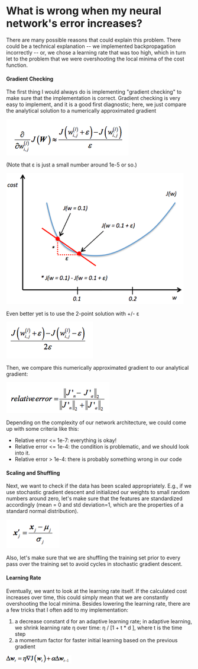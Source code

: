# What is wrong when my neural network's error increases?

There are many possible reasons that could explain this problem. There could be a technical explanation -- we implemented backpropagation incorrectly -- or, we chose a learning rate that was too high, which in turn let to the problem that we were overshooting the local minima of the cost function.

#### Gradient Checking

The first thing I would always do is implementing "gradient checking" to make sure that the implementation is correct. Gradient checking is very easy to implement, and it is a good first diagnostic; here, we just compare the analytical solution to a numerically approximated gradient

![](./neuralnet-error/approx-grad-1.png)

(Note that &epsilon; is just a small number around 1e-5 or so.)

![](./neuralnet-error/approx-grad-2.png)

Even better yet is to use the 2-point solution with +/- &epsilon;

![](./neuralnet-error/approx-grad-3.png)

Then, we compare this numerically approximated gradient to our analytical gradient:

![](./neuralnet-error/approx-grad-4.png)

Depending on the complexity of our network architecture, we could come up with some criteria like this:

- Relative error <= 1e-7: everything is okay!
- Relative error <= 1e-4: the condition is problematic, and we should
look into it.
- Relative error > 1e-4: there is probably something wrong in our code

#### Scaling and Shuffling

Next, we want to check if the data has been scaled appropriately. E.g., if we use stochastic gradient descent and initialized our weights to small random numbers around zero, let's make sure that the features are standardized accordingly (mean = 0 and std deviation=1, which are the properties of a standard normal distribution).

![](./neuralnet-error/standardizing.png)

Also, let's make sure that we are shuffling the training set prior to every pass over the training set to avoid cycles in stochastic gradient descent.

#### Learning Rate

Eventually, we want to look at the learning rate itself. If the calculated cost increases over time, this could simply mean that we are constantly overshooting the local minima. Besides lowering the learning rate, there are a few tricks that I often add to my implementation:

1. a decrease constant d for an adaptive learning rate; in adaptive learning, we shrink learning rate &eta; over time: &eta; / [1 + t * d ], where t is the time step
2. a momentum factor for faster initial learning based on the previous gradient

![](./neuralnet-error/momentum.png)
